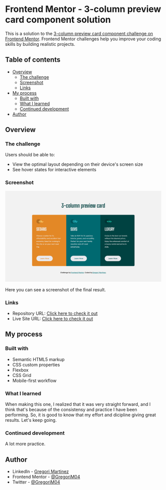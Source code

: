# Frontend Mentor - 3-column preview card component solution

This is a solution to the [3-column preview card component challenge on Frontend Mentor](https://www.frontendmentor.io/challenges/3column-preview-card-component-pH92eAR2-). Frontend Mentor challenges help you improve your coding skills by building realistic projects. 


## Table of contents

- [Overview](#overview)
  - [The challenge](#the-challenge)
  - [Screenshot](#screenshot)
  - [Links](#links)
- [My process](#my-process)
  - [Built with](#built-with)
  - [What I learned](#what-i-learned)
  - [Continued development](#continued-development)
- [Author](#author)


## Overview

### The challenge

Users should be able to:

- View the optimal layout depending on their device's screen size
- See hover states for interactive elements

### Screenshot

![](./images/screenshot.png)

Here you can see a screenshot of the final result.

### Links

- Repository URL: [Click here to check it out](https://github.com/GregoriM04/3-column-preview-card-component.git)
- Live Site URL: [Click here to check it out](https://)

## My process

### Built with

- Semantic HTML5 markup
- CSS custom properties
- Flexbox
- CSS Grid
- Mobile-first workflow

### What I learned

When making this one, I realized that it was very straight forward, and I think that's because of the consistensy and practice I have been performing. So, it is good to know that my effort and dicipline giving great results. Let's keep going.

### Continued development

A lot more practice.


## Author

- LinkedIn - [Gregori Martinez](https://www.linkedin.com/in/gregorim04/)
- Frontend Mentor - [@GregoriM04](https://www.frontendmentor.io/profile/GregoriM04)
- Twitter - [@GregoriM04](https://twitter.com/GregoriM04)

